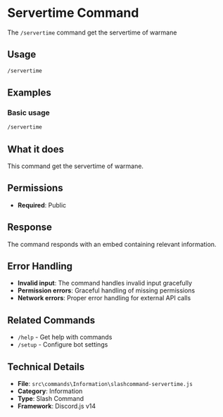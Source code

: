# Servertime Command

The `/servertime` command get the servertime of warmane

## Usage

```bash
/servertime
```

## Examples

### Basic usage
```bash
/servertime
```

## What it does

This command get the servertime of warmane.

## Permissions

- **Required**: Public




## Response

The command responds with an embed containing relevant information.

## Error Handling

- **Invalid input**: The command handles invalid input gracefully
- **Permission errors**: Graceful handling of missing permissions
- **Network errors**: Proper error handling for external API calls

## Related Commands

- `/help` - Get help with commands
- `/setup` - Configure bot settings

## Technical Details

- **File**: `src\commands\Information\slashcommand-servertime.js`
- **Category**: Information
- **Type**: Slash Command
- **Framework**: Discord.js v14
